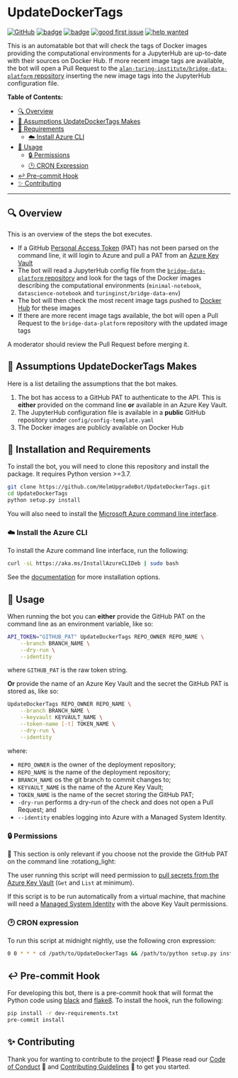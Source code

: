 # UpdateDockerTags

[![GitHub](https://img.shields.io/github/license/HelmUpgradeBot/UpdateDockerTags)](LICENSE) [![badge](https://img.shields.io/static/v1?label=Code%20of&message=Conduct&color=blueviolet)](CODE_OF_CONDUCT.md) [![badge](https://img.shields.io/static/v1?label=Contributing&message=Guidelines&color=blueviolet)](CONTRIBUTING.md) [![good first issue](https://img.shields.io/github/labels/HelmUpgradeBot/UpdateDockerTags/good%20first%20issue)](https://github.com/HelmUpgradeBot/UpdateDockerTags/labels/good%20first%20issue) [![help wanted](https://img.shields.io/github/labels/HelmUpgradeBot/UpdateDockerTags/help%20wanted)](https://github.com/HelmUpgradeBot/UpdateDockerTags/labels/help%20wanted)

This is an automatable bot that will check the tags of Docker images providing the computational environments for a JupyterHub are up-to-date with their sources on Docker Hub.
If more recent image tags are available, the bot will open a Pull Request to the [`alan-turing-institute/bridge-data-platform` repository](https://github.com/alan-turing-institute/bridge-data-platform) inserting the new image tags into the JupyterHub configuration file.

**Table of Contents:**

- [:mag: Overview](#mag-overview)
- [🤔 Assumptions UpdateDockerTags Makes](#-assumptions-helmupgradebot-makes)
- [:pushpin: Requirements](#pushpin-installation-and-requirements)
  - [:cloud: Install Azure CLI](#cloud-install-azure-cli)
- [:children_crossing: Usage](#children_crossing-usage)
  - [:lock: Permissions](#lock-permissions)
  - [:clock2: CRON Expression](#clock2-cron-expression)
- [:leftwards_arrow_with_hook: Pre-commit Hook](#leftwards_arrow_with_hook-pre-commit-hook)
- [:sparkles: Contributing](#sparkles-contributing)

---

## :mag: Overview

This is an overview of the steps the bot executes.

- If a GitHub [Personal Access Token](https://github.blog/2013-05-16-personal-api-tokens/) (PAT) has not been parsed on the command line, it will login to Azure and pull a PAT from an [Azure Key Vault](https://docs.microsoft.com/en-gb/azure/key-vault/)
- The bot will read a JupyterHub config file from the [`bridge-data-platform` repository](https://github.com/alan-turing-instute/bridge-data-platform) and look for the tags of the Docker images describing the computational environments (`minimal-notebook`, `datascience-notebook` and `turinginst/bridge-data-env`)
- The bot will then check the most recent image tags pushed to [Docker Hub](https://hub.docker.com) for these images
- If there are more recent image tags available, the bot will open a Pull Request to the `bridge-data-platform` repository with the updated image tags

A moderator should review the Pull Request before merging it.

## 🤔 Assumptions UpdateDockerTags Makes

Here is a list detailing the assumptions that the bot makes.

1. The bot has access to a GitHub PAT to authenticate to the API.
   This is **either** provided on the command line **or** available in an Azure Key Vault.
2. The JupyterHub configuration file is available in a **public** GitHub repository under `config/config-template.yaml`
3. The Docker images are publicly available on Docker Hub

## :pushpin: Installation and Requirements

To install the bot, you will need to clone this repository and install the package.
It requires Python version >=3.7.

```bash
git clone https://github.com/HelmUpgradeBot/UpdateDockerTags.git
cd UpdateDockerTags
python setup.py install
```

You will also need to install the [Microsoft Azure command line interface](https://docs.microsoft.com/en-gb/cli/azure/?view=azure-cli-latest).

### :cloud: Install the Azure CLI

To install the Azure command line interface, run the following:

```bash
curl -sL https://aka.ms/InstallAzureCLIDeb | sudo bash
```

See the [documentation](https://docs.microsoft.com/en-gb/cli/azure/install-azure-cli?view=azure-cli-latest) for more installation options.

## :children_crossing: Usage

When running the bot you can **either** provide the GitHub PAT on the command line as an environment variable, like so:

```bash
API_TOKEN="GITHUB_PAT" UpdateDockerTags REPO_OWNER REPO_NAME \
    --branch BRANCH_NAME \
    --dry-run \
    --identity
```

where `GITHUB_PAT` is the raw token string.

**Or** provide the name of an Azure Key Vault and the secret the GitHub PAT is stored as, like so:

```bash
UpdateDockerTags REPO_OWNER REPO_NAME \
    --branch BRANCH_NAME \
    --keyvault KEYVAULT_NAME \
    --token-name [-t] TOKEN_NAME \
    --dry-run \
    --identity
```

where:

- `REPO_OWNER` is the owner of the deployment repository;
- `REPO_NAME` is the name of the deployment repository;
- `BRANCH_NAME` os the git branch to commit changes to;
- `KEYVAULT_NAME` is the name of the Azure Key Vault;
- `TOKEN_NAME` is the name of the secret storing the GitHub PAT;
- `-dry-run` performs a dry-run of the check and does not open a Pull Request; and
- `--identity` enables logging into Azure with a Managed System Identity.

### :lock: Permissions

:rotating_light: This section is only relevant if you choose not the provide the GitHub PAT on the command line :rotationg_light:

The user running this script will need permission to [pull secrets from the Azure Key Vault](https://docs.microsoft.com/en-gb/azure/key-vault/general/group-permissions-for-apps) (`Get` and `List` at minimum).

If this script is to be run automatically from a virtual machine, that machine will need a [Managed System Identity](https://docs.microsoft.com/en-gb/azure/active-directory/managed-identities-azure-resources/overview) with the above Key Vault permissions.

### :clock2: CRON expression

To run this script at midnight nightly, use the following cron expression:

```bash
0 0 * * * cd /path/to/UpdateDockerTags && /path/to/python setup.py install && /path/to/UpdateDockerTags [--flags]
```

## :leftwards_arrow_with_hook: Pre-commit Hook

For developing this bot, there is a pre-commit hook that will format the Python code using [black](https://github.com/psf/black) and [flake8](http://flake8.pycqa.org/en/latest/).
To install the hook, run the following:

```bash
pip install -r dev-requirements.txt
pre-commit install
```

## :sparkles: Contributing

Thank you for wanting to contribute to the project! :tada:
Please read our [Code of Conduct](CODE_OF_CONDUCT.md) :purple_heart: and [Contributing Guidelines](CONTRIBUTING.md) :space_invader: to get you started.
